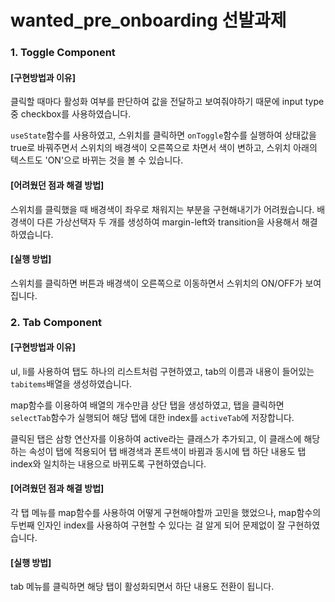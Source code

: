 # wanted_pre_onboarding 선발과제

### 1. Toggle Component

#### [구현방법과 이유]

클릭할 때마다 활성화 여부를 판단하여 값을 전달하고 보여줘야하기 때문에 input type 중 checkbox를 사용하였습니다.

`useState`함수를 사용하였고, 스위치를 클릭하면 `onToggle`함수를 실행하여 상태값을 true로 바꿔주면서 스위치의 배경색이 오른쪽으로 차면서 색이 변하고, 스위치 아래의 텍스트도 'ON'으로 바뀌는 것을 볼 수 있습니다.

#### [어려웠던 점과 해결 방법]

스위치를 클릭했을 때 배경색이 좌우로 채워지는 부분을 구현해내기가 어려웠습니다. 배경색이 다른 가상선택자 두 개를 생성하여 margin-left와 transition을 사용해서 해결하였습니다.

#### [실행 방법]

스위치를 클릭하면 버튼과 배경색이 오른쪽으로 이동하면서 스위치의 ON/OFF가 보여집니다.

### 2. Tab Component

#### [구현방법과 이유]

ul, li를 사용하여 탭도 하나의 리스트처럼 구현하였고, tab의 이름과 내용이 들어있는 `tabitems`배열을 생성하였습니다.

map함수를 이용하여 배열의 개수만큼 상단 탭을 생성하였고, 탭을 클릭하면 `selectTab`함수가 실행되어 해당 탭에 대한 index를 `activeTab`에 저장합니다.

클릭된 탭은 삼항 연산자를 이용하여 active라는 클래스가 추가되고, 이 클래스에 해당하는 속성이 탭에 적용되어 탭 배경색과 폰트색이 바뀜과 동시에 탭 하단 내용도 탭 index와 일치하는 내용으로 바뀌도록 구현하였습니다.

#### [어려웠던 점과 해결 방법]

각 탭 메뉴를 map함수를 사용하여 어떻게 구현해야할까 고민을 했었으나, map함수의 두번째 인자인 index를 사용하여 구현할 수 있다는 걸 알게 되어 문제없이 잘 구현하였습니다.

#### [실행 방법]

tab 메뉴를 클릭하면 해당 탭이 활성화되면서 하단 내용도 전환이 됩니다.
